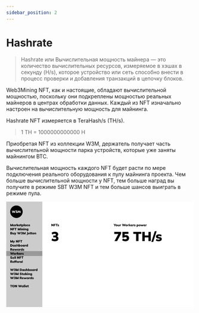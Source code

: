 ```yaml
---
sidebar_position: 2
---
```


# Hashrate

> Hashrate или Вычислительная мощность майнера — это количество вычислительных ресурсов, измеряемое в хэшах в секунду (H/s), которое устройство или сеть способно внести в процесс проверки и добавления транзакций в цепочку блоков.

Web3Mining NFT, как и настоящие, обладают вычислительной мощностью, поскольку они подкреплены мощностью реальных майнеров в центрах обработки данных. Каждый из NFT изначально настроен на вычислительную мощность для майнинга.

Hashrate NFT измеряется в TeraHash/s (TH/s).

> 1 TH = 1000000000000 H

Приобретая NFT из коллекции W3M, держатель получает часть вычислительной мощности парка устройств, которые уже заняты майнингом BTC.

Вычислительная мощность каждого NFT будет расти по мере подключения реального оборудования к пулу майнинга проекта. Чем больше вычислительной мощности у NFT, тем больше наград вы получите в режиме SBT W3M NFT и тем больше шансов выиграть в режиме пула.

![Hashrate](./hashrate_nft_back.png)
